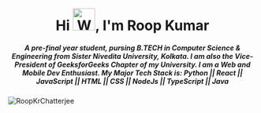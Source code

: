 <h1 align="center">Hi <img src="https://raw.githubusercontent.com/nixin72/nixin72/master/wave.gif" 
         alt="Waving hand animated gif"
         height="45"
         width="45" />, I'm Roop Kumar</h1>
<h5 align="center">
A pre-final year student, pursing B.TECH in Computer Science & Engineering from Sister Nivedita University, Kolkata. I am also the Vice-President of GeeksforGeeks Chapter of my University. I am a Web and Mobile Dev Enthusiast. 
My Major Tech Stack is: Python || React || JavaScript || HTML || CSS || NodeJs || TypeScript || Java
</h5>
<p align="left"> <img src="![](https://komarev.com/ghpvc/?username=Roop1701&style=for-the-badge)" alt="RoopKrChatterjee" /> </p>
<p> 
<!-- <a align= "center" href="https://github.com/Roop1701">
<img alt= "stats card" height="200px" width="400" src="">
<img align="right" height="350" width="400" src="https://i.giphy.com/media/qgQUggAC3Pfv687qPC/giphy.webp" /> </a>
</p>
<img height="200px" width="400" src="https://github-readme-stats.vercel.app/api?username=prantikseal&count_private=true&theme=radical&show_icons=true" />

<!-- <p align="left"> <a href="https://twitter.com/prantikseal" target="blank"><img src="https://img.shields.io/twitter/follow/prantikseal?logo=twitter&style=for-the-badge" alt="prantikseal" /></a> </p>

- 📫 How to reach me **chatterjee.roopkumar17@gmail.com**
<br><br>
<hr>

<h3 align="center">Connect with me:</h3>
<p align="center">
<a href="https://twitter.com/roop_chatterjee" target="blank"><img align="center" src="https://img.icons8.com/cute-clipart/64/000000/twitter.png" alt="Roop Kumar Chatterjee" height="50" width="50" /></a> &nbsp;&nbsp;&nbsp;
<a href="https://www.linkedin.com/in/roop-kumar-chatterjee-110a53181/" target="blank"><img align="center" src="https://img.icons8.com/cute-clipart/64/000000/linkedin.png" alt="Roop Kumar Chatterjee" height="50" width="50" /></a>&nbsp;&nbsp;&nbsp;&nbsp;
<a href="https://www.instagram.com/roopkumarchatterjee/" target="blank"><img align="center" src="https://img.icons8.com/cute-clipart/64/000000/instagram-new.png" alt="Roop Kumar Chatterjee" height="50" width="50" /></a>
</p>

<hr>

 <p align="center">
  <img src="https://github.com/prantikseal/prantikseal/raw/output/github-contribution-grid-snake.svg" alt="snake_eating_my_contributions 😂"></center>
</p>
<p align="center">
         My contributions ☝️
</p>   -->
